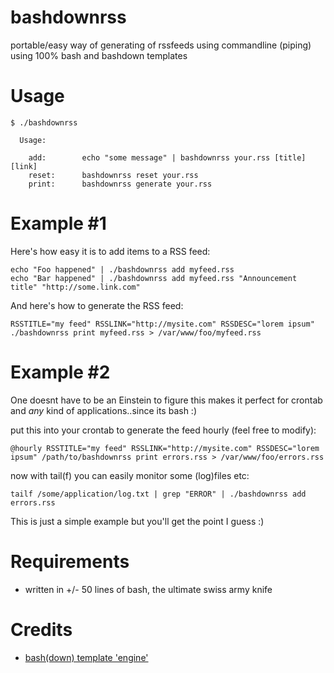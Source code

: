 bashdownrss
===========

portable/easy way of generating of rssfeeds using commandline (piping) using 100% bash and bashdown templates


Usage
=====

    $ ./bashdownrss 
    
      Usage: 

        add:        echo "some message" | bashdownrss your.rss [title] [link]
        reset:      bashdownrss reset your.rss
        print:      bashdownrss generate your.rss

Example #1
==========

Here's how easy it is to add items to a RSS feed:

    echo "Foo happened" | ./bashdownrss add myfeed.rss
    echo "Bar happened" | ./bashdownrss add myfeed.rss "Announcement title" "http://some.link.com"

And here's how to generate the RSS feed:

    RSSTITLE="my feed" RSSLINK="http://mysite.com" RSSDESC="lorem ipsum"  ./bashdownrss print myfeed.rss > /var/www/foo/myfeed.rss


Example #2
==========
One doesnt have to be an Einstein to figure this makes it perfect for crontab and *any* kind of applications..since its bash :)

put this into your crontab to generate the feed hourly (feel free to modify):
    
    @hourly RSSTITLE="my feed" RSSLINK="http://mysite.com" RSSDESC="lorem ipsum" /path/to/bashdownrss print errors.rss > /var/www/foo/errors.rss

now with tail(f) you can easily monitor some (log)files etc:

    tailf /some/application/log.txt | grep "ERROR" | ./bashdownrss add errors.rss

This is just a simple example but you'll get the point I guess :)

Requirements
============

* written in +/- 50 lines of bash, the ultimate swiss army knife 

Credits
=======

* [bash(down) template 'engine'](https://github.com/coderofsalvation/bashdown)
